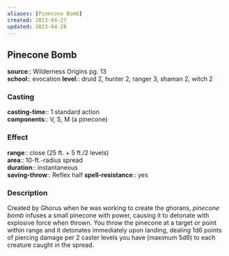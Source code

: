 ```yaml
---
aliases: [Pinecone Bomb]
created: 2023-04-27
updated: 2023-04-28
---
```


## Pinecone Bomb

**source**:: Wilderness Origins pg. 13  
**school**:: evocation
**level**:: druid 2, hunter 2, ranger 3, shaman 2, witch 2

### Casting

**casting-time**:: 1 standard action  
**components**:: V, S, M (a pinecone)

### Effect

**range**:: close (25 ft. + 5 ft./2 levels)  
**area**:: 10-ft.-radius spread  
**duration**:: instantaneous  
**saving-throw**:: Reflex half
**spell-resistance**:: yes

### Description

Created by Ghorus when he was working to create the ghorans, *pinecone bomb* infuses a small pinecone with power, causing it to detonate with explosive force when thrown. You throw the pinecone at a target or point within range and it detonates immediately upon landing, dealing 1d6 points of piercing damage per 2 caster levels you have (maximum 5d6) to each creature caught in the spread.
